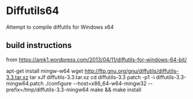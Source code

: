 # Diffutils64
Attempt to compile diffutils for Windows x64

## build instructions
from https://amk1.wordpress.com/2013/04/11/diffutils-for-windows-64-bit/

apt-get install mingw-w64
wget http://ftp.gnu.org/gnu/diffutils/diffutils-3.3.tar.xz
tar xJf diffutils-3.3.tar.xz
cd diffutils-3.3
patch -p1 -i diffutils-3.3-mingw64.patch
./configure --host=x86_64-w64-mingw32 --prefix=/tmp/diffutils-3.3-mingw64
make && make install
